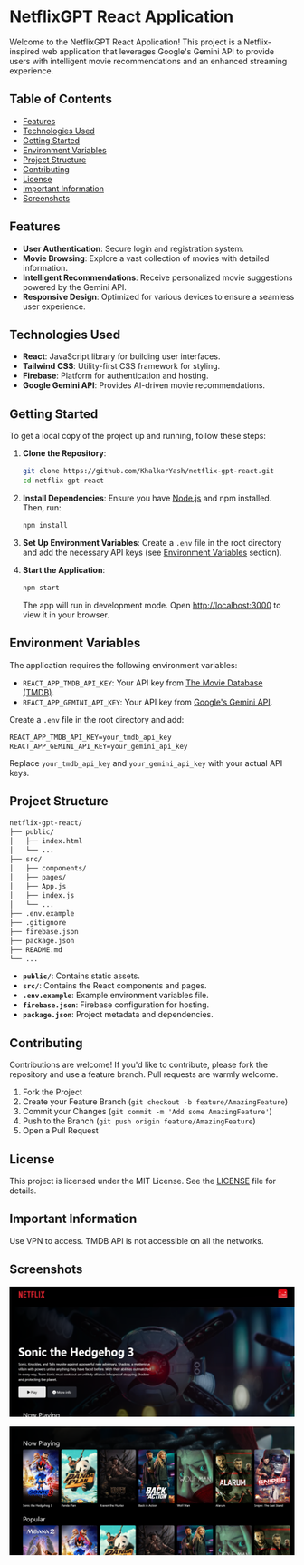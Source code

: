 # NetflixGPT React Application

Welcome to the NetflixGPT React Application! This project is a Netflix-inspired web application that leverages Google's Gemini API to provide users with intelligent movie recommendations and an enhanced streaming experience.

## Table of Contents

- [Features](#features)
- [Technologies Used](#technologies-used)
- [Getting Started](#getting-started)
- [Environment Variables](#environment-variables)
- [Project Structure](#project-structure)
- [Contributing](#contributing)
- [License](#license)
- [Important Information](#important-information)
- [Screenshots](#screenshots)

## Features

- **User Authentication**: Secure login and registration system.
- **Movie Browsing**: Explore a vast collection of movies with detailed information.
- **Intelligent Recommendations**: Receive personalized movie suggestions powered by the Gemini API.
- **Responsive Design**: Optimized for various devices to ensure a seamless user experience.

## Technologies Used

- **React**: JavaScript library for building user interfaces.
- **Tailwind CSS**: Utility-first CSS framework for styling.
- **Firebase**: Platform for authentication and hosting.
- **Google Gemini API**: Provides AI-driven movie recommendations.

## Getting Started

To get a local copy of the project up and running, follow these steps:

1. **Clone the Repository**:
   ```bash
   git clone https://github.com/KhalkarYash/netflix-gpt-react.git
   cd netflix-gpt-react
   ```

2. **Install Dependencies**:
   Ensure you have [Node.js](https://nodejs.org/) and npm installed. Then, run:
   ```bash
   npm install
   ```

3. **Set Up Environment Variables**:
   Create a `.env` file in the root directory and add the necessary API keys (see [Environment Variables](#environment-variables) section).

4. **Start the Application**:
   ```bash
   npm start
   ```
   The app will run in development mode. Open [http://localhost:3000](http://localhost:3000) to view it in your browser.

## Environment Variables

The application requires the following environment variables:

- `REACT_APP_TMDB_API_KEY`: Your API key from [The Movie Database (TMDB)](https://www.themoviedb.org/).
- `REACT_APP_GEMINI_API_KEY`: Your API key from [Google's Gemini API](https://ai.google.dev/).

Create a `.env` file in the root directory and add:

```
REACT_APP_TMDB_API_KEY=your_tmdb_api_key
REACT_APP_GEMINI_API_KEY=your_gemini_api_key
```

Replace `your_tmdb_api_key` and `your_gemini_api_key` with your actual API keys.

## Project Structure

```
netflix-gpt-react/
├── public/
│   ├── index.html
│   └── ...
├── src/
│   ├── components/
│   ├── pages/
│   ├── App.js
│   ├── index.js
│   └── ...
├── .env.example
├── .gitignore
├── firebase.json
├── package.json
├── README.md
└── ...
```

- **`public/`**: Contains static assets.
- **`src/`**: Contains the React components and pages.
- **`.env.example`**: Example environment variables file.
- **`firebase.json`**: Firebase configuration for hosting.
- **`package.json`**: Project metadata and dependencies.

## Contributing

Contributions are welcome! If you'd like to contribute, please fork the repository and use a feature branch. Pull requests are warmly welcome.

1. Fork the Project
2. Create your Feature Branch (`git checkout -b feature/AmazingFeature`)
3. Commit your Changes (`git commit -m 'Add some AmazingFeature'`)
4. Push to the Branch (`git push origin feature/AmazingFeature`)
5. Open a Pull Request

## License

This project is licensed under the MIT License. See the [LICENSE](LICENSE) file for details.

## Important Information

Use VPN to access. TMDB API is not accessible on all the networks.

## Screenshots

![Screenshot 1](./public/NetflixGPT-1.PNG)

![Screenshot 2](./public/NetflixGPT-2.PNG)

